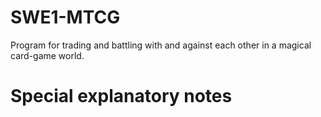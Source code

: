 # SWE1-MTCG

Program for trading and battling with and against each other in a magical card-game world.

# Special explanatory notes

